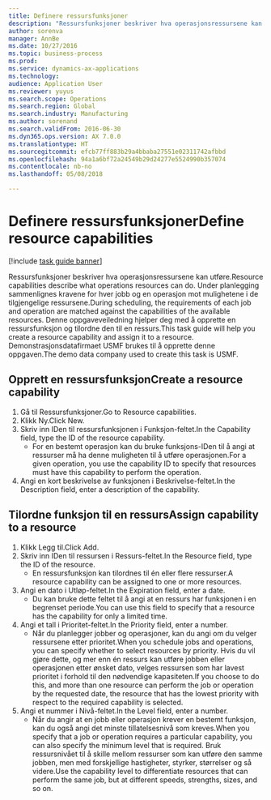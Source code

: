 ```yaml
--- 
title: Definere ressursfunksjoner
description: "Ressursfunksjoner beskriver hva operasjonsressursene kan utføre."
author: sorenva
manager: AnnBe
ms.date: 10/27/2016
ms.topic: business-process
ms.prod: 
ms.service: dynamics-ax-applications
ms.technology: 
audience: Application User
ms.reviewer: yuyus
ms.search.scope: Operations
ms.search.region: Global
ms.search.industry: Manufacturing
ms.author: sorenand
ms.search.validFrom: 2016-06-30
ms.dyn365.ops.version: AX 7.0.0
ms.translationtype: HT
ms.sourcegitcommit: efcb77ff883b29a4bbaba27551e02311742afbbd
ms.openlocfilehash: 94a1a6bf72a24549b29d24277e5524990b357074
ms.contentlocale: nb-no
ms.lasthandoff: 05/08/2018

---
```

# <a name="define-resource-capabilities"></a><span data-ttu-id="bbdca-103">Definere ressursfunksjoner</span><span class="sxs-lookup"><span data-stu-id="bbdca-103">Define resource capabilities</span></span>

[!include [task guide banner](../../includes/task-guide-banner.md)]

<span data-ttu-id="bbdca-104">Ressursfunksjoner beskriver hva operasjonsressursene kan utføre.</span><span class="sxs-lookup"><span data-stu-id="bbdca-104">Resource capabilities describe what operations resources can do.</span></span> <span data-ttu-id="bbdca-105">Under planlegging sammenlignes kravene for hver jobb og en operasjon mot mulighetene i de tilgjengelige ressursene.</span><span class="sxs-lookup"><span data-stu-id="bbdca-105">During scheduling, the requirements of each job and operation are matched against the capabilities of the available resources.</span></span> <span data-ttu-id="bbdca-106">Denne oppgaveveiledning hjelper deg med å opprette en ressursfunksjon og tilordne den til en ressurs.</span><span class="sxs-lookup"><span data-stu-id="bbdca-106">This task guide will help you create a resource capability and assign it to a resource.</span></span> <span data-ttu-id="bbdca-107">Demonstrasjonsdatafirmaet USMF brukes til å opprette denne oppgaven.</span><span class="sxs-lookup"><span data-stu-id="bbdca-107">The demo data company used to create this task is USMF.</span></span>


## <a name="create-a-resource-capability"></a><span data-ttu-id="bbdca-108">Opprett en ressursfunksjon</span><span class="sxs-lookup"><span data-stu-id="bbdca-108">Create a resource capability</span></span>
1. <span data-ttu-id="bbdca-109">Gå til Ressursfunksjoner.</span><span class="sxs-lookup"><span data-stu-id="bbdca-109">Go to Resource capabilities.</span></span>
2. <span data-ttu-id="bbdca-110">Klikk Ny.</span><span class="sxs-lookup"><span data-stu-id="bbdca-110">Click New.</span></span>
3. <span data-ttu-id="bbdca-111">Skriv inn IDen til ressursfunksjonen i Funksjon-feltet.</span><span class="sxs-lookup"><span data-stu-id="bbdca-111">In the Capability field, type the ID of the resource capability.</span></span>
    * <span data-ttu-id="bbdca-112">For en bestemt operasjon kan du bruke funksjons-IDen til å angi at ressurser må ha denne muligheten til å utføre operasjonen.</span><span class="sxs-lookup"><span data-stu-id="bbdca-112">For a given operation, you use the capability ID to specify that resources must have this capability to perform the operation.</span></span>  
4. <span data-ttu-id="bbdca-113">Angi en kort beskrivelse av funksjonen i Beskrivelse-feltet.</span><span class="sxs-lookup"><span data-stu-id="bbdca-113">In the Description field, enter a description of the capability.</span></span>

## <a name="assign-capability-to-a-resource"></a><span data-ttu-id="bbdca-114">Tilordne funksjon til en ressurs</span><span class="sxs-lookup"><span data-stu-id="bbdca-114">Assign capability to a resource</span></span>
1. <span data-ttu-id="bbdca-115">Klikk Legg til.</span><span class="sxs-lookup"><span data-stu-id="bbdca-115">Click Add.</span></span>
2. <span data-ttu-id="bbdca-116">Skriv inn IDen til ressursen i Ressurs-feltet.</span><span class="sxs-lookup"><span data-stu-id="bbdca-116">In the Resource field, type the ID of the resource.</span></span>
    * <span data-ttu-id="bbdca-117">En ressursfunksjon kan tilordnes til én eller flere ressurser.</span><span class="sxs-lookup"><span data-stu-id="bbdca-117">A resource capability can be assigned to one or more resources.</span></span>  
3. <span data-ttu-id="bbdca-118">Angi en dato i Utløp-feltet.</span><span class="sxs-lookup"><span data-stu-id="bbdca-118">In the Expiration field, enter a date.</span></span>
    * <span data-ttu-id="bbdca-119">Du kan bruke dette feltet til å angi at en ressurs har funksjonen i en begrenset periode.</span><span class="sxs-lookup"><span data-stu-id="bbdca-119">You can use this field to specify that a resource has the capability for only a limited time.</span></span>  
4. <span data-ttu-id="bbdca-120">Angi et tall i Prioritet-feltet.</span><span class="sxs-lookup"><span data-stu-id="bbdca-120">In the Priority field, enter a number.</span></span>
    * <span data-ttu-id="bbdca-121">Når du planlegger jobber og operasjoner, kan du angi om du velger ressursene etter prioritet.</span><span class="sxs-lookup"><span data-stu-id="bbdca-121">When you schedule jobs and operations, you can specify whether to select resources by priority.</span></span> <span data-ttu-id="bbdca-122">Hvis du vil gjøre dette, og mer enn én ressurs kan utføre jobben eller operasjonen etter ønsket dato, velges ressursen som har lavest prioritet i forhold til den nødvendige kapasiteten.</span><span class="sxs-lookup"><span data-stu-id="bbdca-122">If you choose to do this, and more than one resource can perform the job or operation by the requested date, the resource that has the lowest priority with respect to the required capability is selected.</span></span>  
5. <span data-ttu-id="bbdca-123">Angi et nummer i Nivå-feltet.</span><span class="sxs-lookup"><span data-stu-id="bbdca-123">In the Level field, enter a number.</span></span>
    * <span data-ttu-id="bbdca-124">Når du angir at en jobb eller operasjon krever en bestemt funksjon, kan du også angi det minste tillatelsesnivå som kreves.</span><span class="sxs-lookup"><span data-stu-id="bbdca-124">When you specify that a job or operation requires a particular capability, you can also specify the minimum level that is required.</span></span> <span data-ttu-id="bbdca-125">Bruk ressursnivået til å skille mellom ressurser som kan utføre den samme jobben, men med forskjellige hastigheter, styrker, størrelser og så videre.</span><span class="sxs-lookup"><span data-stu-id="bbdca-125">Use the capability level to differentiate resources that can perform the same job, but at different speeds, strengths, sizes, and so on.</span></span>  


